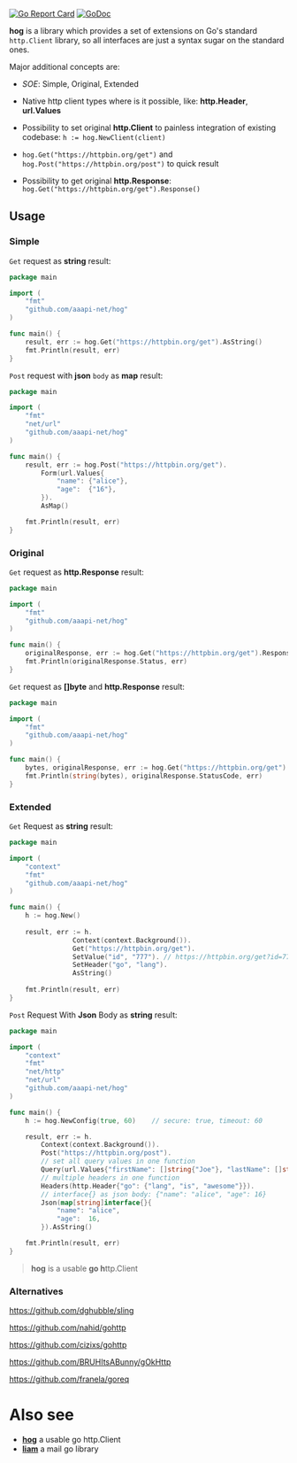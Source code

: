 [![Go Report Card](https://goreportcard.com/badge/github.com/aaapi-net/hog)](https://goreportcard.com/report/github.com/aaapi-net/hog)
[![GoDoc](https://godoc.org/github.com/aaapi-net/hog?status.svg)](http://godoc.org/github.com/aaapi-net/hog)

**hog** is a library which provides a set of extensions on Go's standard `http.Client` library,
so all interfaces are just a syntax sugar on the standard ones.

Major additional concepts are:

- *SOE*: Simple, Original, Extended

- Native http client types where is it possible, like: **http.Header**, **url.Values**

- Possibility to set original **http.Client** to painless integration of existing codebase: `h := hog.NewClient(client)`

- `hog.Get("https://httpbin.org/get")` and `hog.Post("https://httpbin.org/post")` to quick result

- Possibility to get original **http.Response**: `hog.Get("https://httpbin.org/get").Response()`

## Usage

### Simple
`Get` request as **string** result:
```go
package main

import (
	"fmt"
	"github.com/aaapi-net/hog"
)

func main() {
	result, err := hog.Get("https://httpbin.org/get").AsString()
	fmt.Println(result, err)
}
```

`Post` request with **json** `body` as **map** result:

```go
package main

import (
	"fmt"
	"net/url"
	"github.com/aaapi-net/hog"
)

func main() {
	result, err := hog.Post("https://httpbin.org/get").
		Form(url.Values{
			"name": {"alice"},
			"age":  {"16"},
		}).
		AsMap()

	fmt.Println(result, err)
}
```


### Original
`Get` request as **http.Response** result:
```go
package main

import (
	"fmt"
	"github.com/aaapi-net/hog"
)

func main() {
	originalResponse, err := hog.Get("https://httpbin.org/get").Response()
	fmt.Println(originalResponse.Status, err)
}
```

`Get` request as **[]byte** and **http.Response** result:
```go
package main

import (
	"fmt"
	"github.com/aaapi-net/hog"
)

func main() {
	bytes, originalResponse, err := hog.Get("https://httpbin.org/get").AsBytesResponse()
	fmt.Println(string(bytes), originalResponse.StatusCode, err)
}
```

### Extended

`Get` Request as **string** result:

```go
package main

import (
	"context"
	"fmt"
	"github.com/aaapi-net/hog"
)

func main() {
	h := hog.New()
    
	result, err := h.
                Context(context.Background()).
                Get("https://httpbin.org/get").
                SetValue("id", "777"). // https://httpbin.org/get?id=777
                SetHeader("go", "lang").
                AsString()
	
	fmt.Println(result, err)
}
```

`Post` Request With **Json** Body as **string** result:

```go
package main

import (
	"context"
	"fmt"
	"net/http"
	"net/url"
	"github.com/aaapi-net/hog"
)

func main() {
	h := hog.NewConfig(true, 60)    // secure: true, timeout: 60

	result, err := h.
		Context(context.Background()).
		Post("https://httpbin.org/post").
		// set all query values in one function
		Query(url.Values{"firstName": []string{"Joe"}, "lastName": []string{"Doe"}}). // https://httpbin.org/post?firstName=Joe&lastName=Doe
		// multiple headers in one function
		Headers(http.Header{"go": {"lang", "is", "awesome"}}).
		// interface{} as json body: {"name": "alice", "age": 16}
		Json(map[string]interface{}{
			"name": "alice",
			"age":  16,
		}).AsString()

	fmt.Println(result, err)
}
```

> **hog** is a usable **go h**ttp.Client


### Alternatives

https://github.com/dghubble/sling

https://github.com/nahid/gohttp

https://github.com/cizixs/gohttp 

https://github.com/BRUHItsABunny/gOkHttp 

https://github.com/franela/goreq 

# Also see

- **[hog](https://github.com/aaapi-net/hog)** a usable go http.Client
- **[liam](https://github.com/aaapi-net/liam)** a mail go library 
